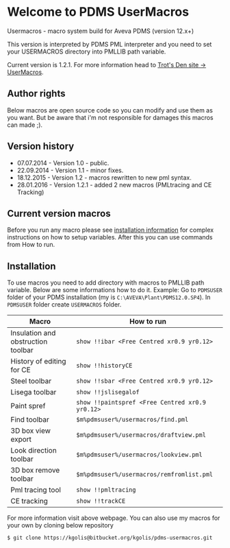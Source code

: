 # Welcome to PDMS UserMacros
Usermacros - macro system build for Aveva PDMS (version 12.x+)

This version is interpreted by PDMS PML interpreter and you need to set your USERMACROS directory into PMLLIB path variable.

Current version is 1.2.1. For more information head to [Trot's Den site -> UserMacros](https://sites.google.com/site/trotdms/piping/user-macros).

## Author rights
Below macros are open source code so you can modify and use them as you want. But be aware that i'm not responsible for damages this macros can made ;).

## Version history
- 07.07.2014 - Version 1.0 - public.
- 22.09.2014 - Version 1.1 - minor fixes.
- 18.12.2015 - Version 1.2 - macros rewritten to new pml syntax.
- 28.01.2016 - Version 1.2.1 - added 2 new macros (PMLtracing and CE Tracking)

## Current version macros
Before you run any macro please see [installation information](https://sites.google.com/site/trotdms/piping/user-macros) for complex instructions on how to setup variables. After this you can use commands from How to run.

## Installation
To use macros you need to add directory with macros to PMLLIB path variable. Below are some informations how to do it.
Example:
Go to `PDMSUSER` folder of your PDMS installation (my is `C:\AVEVA\Plant\PDMS12.0.SP4`). In `PDMSUSER` folder create `USERMACROS` folder.

Macro | How to run
------|-----------
Insulation and obstruction toolbar | `show !!ibar <Free Centred xr0.9 yr0.12>`
History of editing for CE | `show !!historyCE`
Steel toolbar | `show !!sbar <Free Centred xr0.9 yr0.12>`
Lisega toolbar | `show !!jslisegalof`
Paint spref | `show !!paintspref <Free Centred xr0.9 yr0.12>`
Find toolbar | `$m%pdmsuser%/usermacros/find.pml`
3D box view export | `$m%pdmsuser%/usermacros/draftview.pml`
Look direction toolbar | `$m%pdmsuser%/usermacros/lookview.pml`
3D box remove toolbar | `$m%pdmsuser%/usermacros/remfromlist.pml`
Pml tracing tool | `show !!pmltracing`
CE tracking | `show !!trackCE`

For more information visit above webpage. 
You can also use my macros for your own by cloning below repository
```
$ git clone https://kgolis@bitbucket.org/kgolis/pdms-usermacros.git
```
